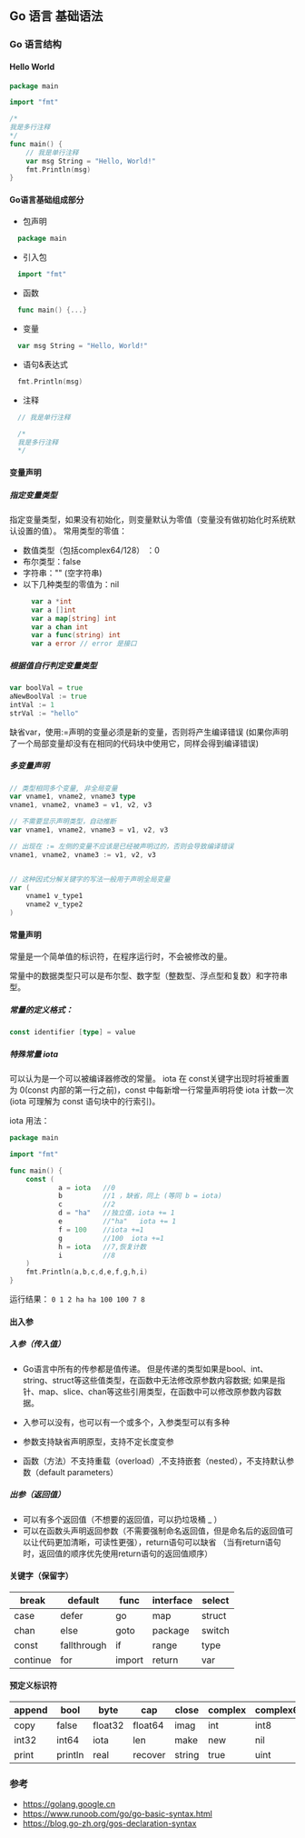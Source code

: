 Go 语言 基础语法
-------------------------

### Go 语言结构

#### Hello World

```go
package main

import "fmt"

/*
我是多行注释
*/
func main() {
	// 我是单行注释
	var msg String = "Hello, World!"
	fmt.Println(msg)
}
```



#### Go语言基础组成部分

- 包声明 
```go
  package main
```
- 引入包
```go
  import "fmt"
```
- 函数
```go
  func main() {...}
```
- 变量
```go
  var msg String = "Hello, World!"
```
- 语句&表达式
```go
  fmt.Println(msg)
```
- 注释
```go
  // 我是单行注释

  /*
  我是多行注释
  */
```

#### 变量声明
##### 指定变量类型
指定变量类型，如果没有初始化，则变量默认为零值（变量没有做初始化时系统默认设置的值）。
常用类型的零值：
- 数值类型（包括complex64/128） ：0
- 布尔类型：false
- 字符串："" (空字符串)
- 以下几种类型的零值为：nil
  ```go
    var a *int
    var a []int
    var a map[string] int
    var a chan int
    var a func(string) int
    var a error // error 是接口
  ```

##### 根据值自行判定变量类型

```go
var boolVal = true
aNewBoolVal := true
intVal := 1
strVal := "hello"
```
缺省var，使用:=声明的变量必须是新的变量，否则将产生编译错误 (如果你声明了一个局部变量却没有在相同的代码块中使用它，同样会得到编译错误)

##### 多变量声明

```go
// 类型相同多个变量, 非全局变量
var vname1, vname2, vname3 type
vname1, vname2, vname3 = v1, v2, v3

// 不需要显示声明类型，自动推断
var vname1, vname2, vname3 = v1, v2, v3 

// 出现在 := 左侧的变量不应该是已经被声明过的，否则会导致编译错误
vname1, vname2, vname3 := v1, v2, v3 


// 这种因式分解关键字的写法一般用于声明全局变量
var (
    vname1 v_type1
    vname2 v_type2
)
```

#### 常量声明
常量是一个简单值的标识符，在程序运行时，不会被修改的量。

常量中的数据类型只可以是布尔型、数字型（整数型、浮点型和复数）和字符串型。

##### 常量的定义格式：
```go
const identifier [type] = value
```
##### 特殊常量 iota
可以认为是一个可以被编译器修改的常量。
iota 在 const关键字出现时将被重置为 0(const 内部的第一行之前)，const 中每新增一行常量声明将使 iota 计数一次(iota 可理解为 const 语句块中的行索引)。

iota 用法：

```go
package main

import "fmt"

func main() {
    const (
            a = iota   //0
            b          //1 ，缺省，同上 (等同 b = iota)
            c          //2
            d = "ha"   //独立值，iota += 1
            e          //"ha"   iota += 1
            f = 100    //iota +=1
            g          //100  iota +=1
            h = iota   //7,恢复计数
            i          //8
    )
    fmt.Println(a,b,c,d,e,f,g,h,i)
}
```
运行结果：
`0 1 2 ha ha 100 100 7 8`

#### 出入参

##### 入参（传入值）
- Go语言中所有的传参都是值传递。
    但是传递的类型如果是bool、int、string、struct等这些值类型，在函数中无法修改原参数内容数据;
    如果是指针、map、slice、chan等这些引用类型，在函数中可以修改原参数内容数据。

- 入参可以没有，也可以有一个或多个，入参类型可以有多种
- 参数支持缺省声明原型，支持不定长度变参
- 函数（方法）不支持重载（overload）,不支持嵌套（nested），不支持默认参数（default parameters）

##### 出参（返回值）
- 可以有多个返回值（不想要的返回值，可以扔垃圾桶 _ ）
- 可以在函数头声明返回参数（不需要强制命名返回值，但是命名后的返回值可以让代码更加清晰，可读性更强），return语句可以缺省 （当有return语句时，返回值的顺序优先使用return语句的返回值顺序）

#### 关键字（保留字）

| break    | default     | func   | interface | select |
| -------- | ----------- | ------ | --------- | ------ |
| case     | defer       | go     | map       | struct |
| chan     | else        | goto   | package   | switch |
| const    | fallthrough | if     | range     | type   |
| continue | for         | import | return    | var    |

#### 预定义标识符

| append | bool    | byte    | cap     | close  | complex | complex64 | complex128 | uint16  |
| ------ | ------- | ------- | ------- | ------ | ------- | --------- | ---------- | ------- |
| copy   | false   | float32 | float64 | imag   | int     | int8      | int16      | uint32  |
| int32  | int64   | iota    | len     | make   | new     | nil       | panic      | uint64  |
| print  | println | real    | recover | string | true    | uint      | uint8      | uintptr |


### 参考

- https://golang.google.cn
- https://www.runoob.com/go/go-basic-syntax.html
- https://blog.go-zh.org/gos-declaration-syntax